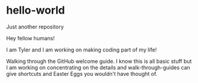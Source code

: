# hello-world
Just another repository 

Hey fellow humans!

I am Tyler and I am working on making coding part of my life!

Walking through the GitHub welcome guide. I know this is all basic stuff but I am working on concentrating on the details and walk-through-guides can give shortcuts and Easter Eggs you wouldn't have thought of. 
